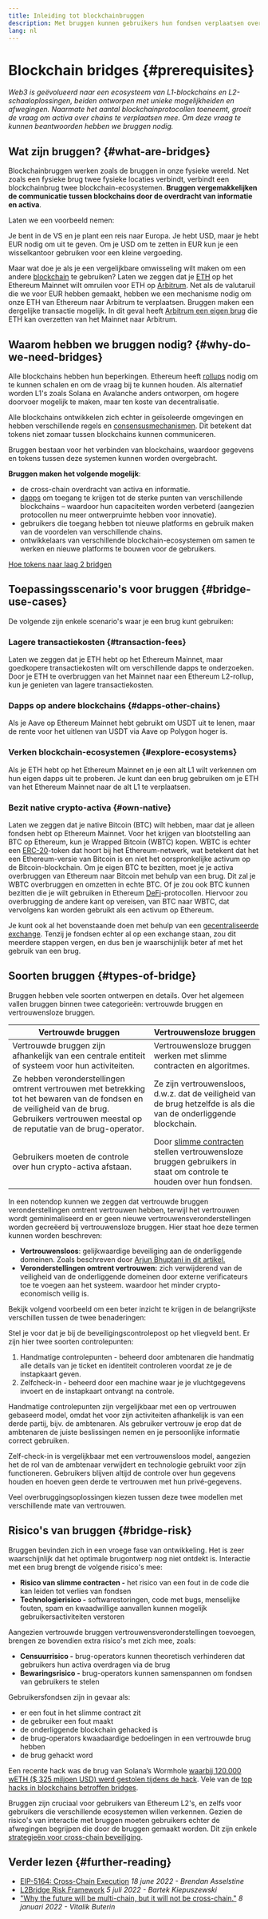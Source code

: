 ```yaml
---
title: Inleiding tot blockchainbruggen
description: Met bruggen kunnen gebruikers hun fondsen verplaatsen over verschillende blockchains
lang: nl
---
```


# Blockchain bridges {#prerequisites}

_Web3 is geëvolueerd naar een ecosysteem van L1-blockchains en L2-schaaloplossingen, beiden ontworpen met unieke mogelijkheiden en afwegingen. Naarmate het aantal blockchainprotocollen toeneemt, groeit de vraag om activa over chains te verplaatsen mee. Om deze vraag te kunnen beantwoorden hebben we bruggen nodig._

<Divider />

## Wat zijn bruggen? {#what-are-bridges}

Blockchainbruggen werken zoals de bruggen in onze fysieke wereld. Net zoals een fysieke brug twee fysieke locaties verbindt, verbindt een blockchainbrug twee blockchain-ecosystemen. **Bruggen vergemakkelijken de communicatie tussen blockchains door de overdracht van informatie en activa**.

Laten we een voorbeeld nemen:

Je bent in de VS en je plant een reis naar Europa. Je hebt USD, maar je hebt EUR nodig om uit te geven. Om je USD om te zetten in EUR kun je een wisselkantoor gebruiken voor een kleine vergoeding.

Maar wat doe je als je een vergelijkbare omwisseling wilt maken om een andere [blockchain](/glossary/#blockchain) te gebruiken? Laten we zeggen dat je [ETH](/glossary/#ether) op het Ethereum Mainnet wilt omruilen voor ETH op [Arbitrum](https://arbitrum.io/). Net als de valutaruil die we voor EUR hebben gemaakt, hebben we een mechanisme nodig om onze ETH van Ethereum naar Arbitrum te verplaatsen. Bruggen maken een dergelijke transactie mogelijk. In dit geval heeft [Arbitrum een eigen brug](https://bridge.arbitrum.io/) die ETH kan overzetten van het Mainnet naar Arbitrum.

## Waarom hebben we bruggen nodig? {#why-do-we-need-bridges}

Alle blockchains hebben hun beperkingen. Ethereum heeft [rollups](/glossary/#rollups) nodig om te kunnen schalen en om de vraag bij te kunnen houden. Als alternatief worden L1's zoals Solana en Avalanche anders ontworpen, om hogere doorvoer mogelijk te maken, maar ten koste van decentralisatie.

Alle blockchains ontwikkelen zich echter in geïsoleerde omgevingen en hebben verschillende regels en [consensusmechanismen](/glossary/#consensus). Dit betekent dat tokens niet zomaar tussen blockchains kunnen communiceren.

Bruggen bestaan voor het verbinden van blockchains, waardoor gegevens en tokens tussen deze systemen kunnen worden overgebracht.

**Bruggen maken het volgende mogelijk**:

- de cross-chain overdracht van activa en informatie.
- [dapps](/glossary/#dapp) om toegang te krijgen tot de sterke punten van verschillende blockchains – waardoor hun capaciteiten worden verbeterd (aangezien protocollen nu meer ontwerpruimte hebben voor innovatie).
- gebruikers die toegang hebben tot nieuwe platforms en gebruik maken van de voordelen van verschillende chains.
- ontwikkelaars van verschillende blockchain-ecosystemen om samen te werken en nieuwe platforms te bouwen voor de gebruikers.

[Hoe tokens naar laag 2 bridgen](/guides/how-to-use-a-bridge/)

<Divider />

## Toepassingsscenario's voor bruggen {#bridge-use-cases}

De volgende zijn enkele scenario's waar je een brug kunt gebruiken:

### Lagere transactiekosten {#transaction-fees}

Laten we zeggen dat je ETH hebt op het Ethereum Mainnet, maar goedkopere transactiekosten wilt om verschillende dapps te onderzoeken. Door je ETH te overbruggen van het Mainnet naar een Ethereum L2-rollup, kun je genieten van lagere transactiekosten.

### Dapps op andere blockchains {#dapps-other-chains}

Als je Aave op Ethereum Mainnet hebt gebruikt om USDT uit te lenen, maar de rente voor het uitlenen van USDT via Aave op Polygon hoger is.

### Verken blockchain-ecosystemen {#explore-ecosystems}

Als je ETH hebt op het Ethereum Mainnet en je een alt L1 wilt verkennen om hun eigen dapps uit te proberen. Je kunt dan een brug gebruiken om je ETH van het Ethereum Mainnet naar de alt L1 te verplaatsen.

### Bezit native crypto-activa {#own-native}

Laten we zeggen dat je native Bitcoin (BTC) wilt hebben, maar dat je alleen fondsen hebt op Ethereum Mainnet. Voor het krijgen van blootstelling aan BTC op Ethereum, kun je Wrapped Bitcoin (WBTC) kopen. WBTC is echter een [ERC-20](/glossary/#erc-20)-token dat hoort bij het Ethereum-netwerk, wat betekent dat het een Ethereum-versie van Bitcoin is en niet het oorspronkelijke activum op de Bitcoin-blockchain. Om je eigen BTC te bezitten, moet je je activa overbruggen van Ethereum naar Bitcoin met behulp van een brug. Dit zal je WBTC overbruggen en omzetten in echte BTC. Of je zou ook BTC kunnen bezitten die je wilt gebruiken in Ethereum [DeFi](/glossary/#defi)-protocollen. Hiervoor zou overbrugging de andere kant op vereisen, van BTC naar WBTC, dat vervolgens kan worden gebruikt als een activum op Ethereum.

<Alert variant="update">
<AlertEmoji text=":bulb:"/>
<AlertContent>
<AlertDescription>
  Je kunt ook al het bovenstaande doen met behulp van een <a href="/get-eth/">gecentraliseerde exchange</a>. Tenzij je fondsen echter al op een exchange staan, zou dit meerdere stappen vergen, en dus ben je waarschijnlijk beter af met het gebruik van een brug.
</AlertDescription>
</AlertContent>
</Alert>

<Divider />

## Soorten bruggen {#types-of-bridge}

Bruggen hebben vele soorten ontwerpen en details. Over het algemeen vallen bruggen binnen twee categorieën: vertrouwde bruggen en vertrouwensloze bruggen.

| Vertrouwde bruggen                                                                                                                                                                              | Vertrouwensloze bruggen                                                                                                                         |
| ----------------------------------------------------------------------------------------------------------------------------------------------------------------------------------------------- | ----------------------------------------------------------------------------------------------------------------------------------------------- |
| Vertrouwde bruggen zijn afhankelijk van een centrale entiteit of systeem voor hun activiteiten.                                                                                                 | Vertrouwensloze bruggen werken met slimme contracten en algoritmes.                                                                             |
| Ze hebben veronderstellingen omtrent vertrouwen met betrekking tot het bewaren van de fondsen en de veiligheid van de brug. Gebruikers vertrouwen meestal op de reputatie van de brug-operator. | Ze zijn vertrouwensloos, d.w.z. dat de veiligheid van de brug hetzelfde is als die van de onderliggende blockchain.                             |
| Gebruikers moeten de controle over hun crypto-activa afstaan.                                                                                                                                   | Door [slimme contracten](/glossary/#smart-contract) stellen vertrouwensloze bruggen gebruikers in staat om controle te houden over hun fondsen. |

In een notendop kunnen we zeggen dat vertrouwde bruggen veronderstellingen omtrent vertrouwen hebben, terwijl het vertrouwen wordt geminimaliseerd en er geen nieuwe vertrouwensveronderstellingen worden gecreëerd bij vertrouwensloze bruggen. Hier staat hoe deze termen kunnen worden beschreven:

- **Vertrouwensloos**: gelijkwaardige beveiliging aan de onderliggende domeinen. Zoals beschreven door [Arjun Bhuptani in dit artikel.](https://medium.com/connext/the-interoperability-trilemma-657c2cf69f17)
- **Veronderstellingen omtrent vertrouwen:** zich verwijderend van de veiligheid van de onderliggende domeinen door externe verificateurs toe te voegen aan het systeem. waardoor het minder crypto-economisch veilig is.

Bekijk volgend voorbeeld om een beter inzicht te krijgen in de belangrijkste verschillen tussen de twee benaderingen:

Stel je voor dat je bij de beveiligingscontrolepost op het vliegveld bent. Er zijn hier twee soorten controlepunten:

1. Handmatige controlepunten - beheerd door ambtenaren die handmatig alle details van je ticket en identiteit controleren voordat ze je de instapkaart geven.
2. Zelfcheck-in - beheerd door een machine waar je je vluchtgegevens invoert en de instapkaart ontvangt na controle.

Handmatige controlepunten zijn vergelijkbaar met een op vertrouwen gebaseerd model, omdat het voor zijn activiteiten afhankelijk is van een derde partij, bijv. de ambtenaren. Als gebruiker vertrouw je erop dat de ambtenaren de juiste beslissingen nemen en je persoonlijke informatie correct gebruiken.

Zelf-check-in is vergelijkbaar met een vertrouwensloos model, aangezien het de rol van de ambtenaar verwijdert en technologie gebruikt voor zijn functioneren. Gebruikers blijven altijd de controle over hun gegevens houden en hoeven geen derde te vertrouwen met hun privé-gegevens.

Veel overbruggingsoplossingen kiezen tussen deze twee modellen met verschillende mate van vertrouwen.

<Divider />

## Risico's van bruggen {#bridge-risk}

Bruggen bevinden zich in een vroege fase van ontwikkeling. Het is zeer waarschijnlijk dat het optimale brugontwerp nog niet ontdekt is. Interactie met een brug brengt de volgende risico's mee:

- **Risico van slimme contracten -** het risico van een fout in de code die kan leiden tot verlies van fondsen
- **Technologierisico -** softwarestoringen, code met bugs, menselijke fouten, spam en kwaadwillige aanvallen kunnen mogelijk gebruikersactiviteiten verstoren

Aangezien vertrouwde bruggen vertrouwensveronderstellingen toevoegen, brengen ze bovendien extra risico's met zich mee, zoals:

- **Censuurrisico -** brug-operators kunnen theoretisch verhinderen dat gebruikers hun activa overdragen via de brug
- **Bewaringsrisico -** brug-operators kunnen samenspannen om fondsen van gebruikers te stelen

Gebruikersfondsen zijn in gevaar als:

- er een fout in het slimme contract zit
- de gebruiker een fout maakt
- de onderliggende blockchain gehacked is
- de brug-operators kwaadaardige bedoelingen in een vertrouwde brug hebben
- de brug gehackt word

Een recente hack was de brug van Solana’s Wormhole [waarbij 120.000 wETH ($ 325 miljoen USD) werd gestolen tijdens de hack](https://rekt.news/wormhole-rekt/). Vele van de [top hacks in blockchains betroffen bridges](https://rekt.news/leaderboard/).

Bruggen zijn cruciaal voor gebruikers van Ethereum L2's, en zelfs voor gebruikers die verschillende ecosystemen willen verkennen. Gezien de risico's van interactie met bruggen moeten gebruikers echter de afwegingen begrijpen die door de bruggen gemaakt worden. Dit zijn enkele [strategieën voor cross-chain beveiliging](https://blog.debridge.finance/10-strategies-for-cross-chain-security-8ed5f5879946).

<Divider />

## Verder lezen {#further-reading}

- [EIP-5164: Cross-Chain Execution](https://ethereum-magicians.org/t/eip-5164-cross-chain-execution/9658) _18 june 2022 - Brendan Asselstine_
- [L2Bridge Risk Framework](https://gov.l2beat.com/t/l2bridge-risk-framework/31) _5 juli 2022 - Bartek Kiepuszewski_
- ["Why the future will be multi-chain, but it will not be cross-chain."](https://old.reddit.com/r/ethereum/comments/rwojtk/ama_we_are_the_efs_research_team_pt_7_07_january/hrngyk8/) _8 januari 2022 - Vitalik Buterin_
